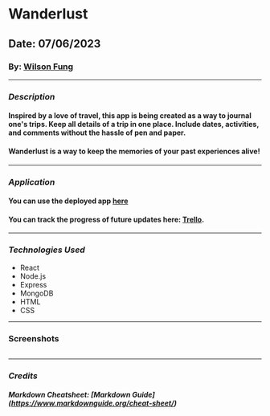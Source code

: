 # Wanderlust
## Date: 07/06/2023
### By: [Wilson Fung](https://www.linkedin.com/in/wilson-fung-dev/)

***

### **_Description_**
#### Inspired by a love of travel, this app is being created as a way to journal one's trips. Keep all details of a trip in one place. Include dates, activities, and comments without the hassle of pen and paper.

#### Wanderlust is a way to keep the memories of your past experiences alive!

***

### **_Application_**

#### You can use the deployed app [here]()

#### You can track the progress of future updates here: [Trello](https://trello.com/b/9GCYyu4o/wanderlust).

***

### **_Technologies Used_**

- React
- Node.js
- Express
- MongoDB
- HTML
- CSS

***

### **Screenshots**

![]()

***


### **_Credits_**

##### Markdown Cheatsheet: [Markdown Guide] (https://www.markdownguide.org/cheat-sheet/)